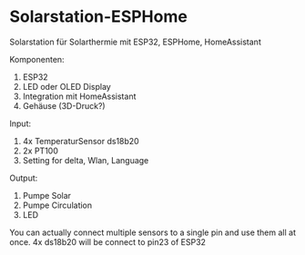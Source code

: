 # Solarstation-ESPHome
Solarstation für Solarthermie mit ESP32, ESPHome, HomeAssistant

Komponenten: 
  1. ESP32
  2. LED oder OLED Display
  3. Integration mit HomeAssistant
  4. Gehäuse (3D-Druck?)


Input: 
  1. 4x TemperaturSensor ds18b20
  2. 2x PT100 
  3. Setting for delta, Wlan, Language
  
Output:
  1. Pumpe Solar
  2. Pumpe Circulation
  3. LED


  You can actually connect multiple sensors to a single pin and use them all at once.
  4x ds18b20 will be connect to pin23 of ESP32
  
